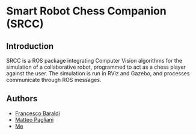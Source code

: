 # Smart Robot Chess Companion (SRCC)

## Introduction
SRCC is a ROS package integrating Computer Vision algorithms for the simulation of a collaborative robot, programmed to act as a chess player against the user. The simulation is run in RViz and Gazebo, and processes communicate through ROS messages.


## Authors
- [Francesco Baraldi](https://github.com/francescobaraldi)
- [Matteo Pagliani](https://github.com/MatteoPagliani)
- [Me](https://github.com/mrcmich)
